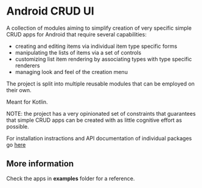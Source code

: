# Android CRUD UI

A collection of modules aiming to simplify creation of very specific simple
CRUD apps for Android that require several capabilities:

- creating and editing items via individual item type specific forms
- manipulating the lists of items via a set of controls
- customizing list item rendering by associating types with type specific
  renderers
- managing look and feel of the creation menu

The project is split into multiple reusable modules that can be employed on
their own.

Meant for Kotlin.

NOTE: the project has a very opinionated set of constraints that guarantees
that simple CRUD apps can be created with as little cognitive effort as
possible.

For installation instractions and API documentation of individual packages
go [here](http://box-ui.gurunars.com/)

## More information

Check the apps in **examples** folder for a reference.
